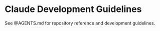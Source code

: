 # Claude Development Guidelines

See @AGENTS.md for repository reference and development guidelines.
